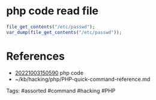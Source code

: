 # php code read file
```php
file_get_contents("/etc/passwd");
var_dump(file_get_contents("/etc/passwd"));
```

# References
- [20221003150590](/zet/20221003150590/README.md) php code
- ~/kb/hacking/php/PHP-quick-command-reference.md

Tags:
    #assorted #command #hacking #PHP
